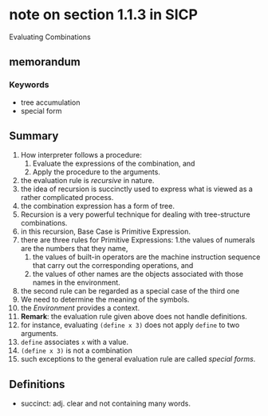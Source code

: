 # note on section 1.1.3 in SICP

Evaluating Combinations

## memorandum


### Keywords

* tree accumulation
* special form


## Summary

1. How interpreter follows a procedure:
	1. Evaluate the expressions of the combination, and
	1. Apply the procedure to the arguments.
1. the evaluation rule is *recursive* in nature.
1. the idea of recursion is succinctly used to express what is viewed as a rather complicated process.
1. the combination expression has a form of tree.
1. Recursion is a very powerful technique for dealing with tree-structure combinations.
1. in this recursion, Base Case is Primitive Expression.
1. there are three rules for Primitive Expressions:
	1.the values of numerals are the numbers that they name,
	1. the values of built-in operators are the machine instruction sequence that carry out the corresponding operations, and
	1. the values of other names are the objects associated with those names in the environment.
1. the second rule can be regarded as a special case of the third one
1. We need to determine the meaning of the symbols.
1. the *Environment* provides a context.
1. **Remark**: the evaluation rule given above does not handle definitions.
1. for instance, evaluating `(define x 3)` does not apply `define` to two arguments.
1. `define` associates `x` with a value.
1. `(define x 3)` is not a combination
1. such exceptions to the general evaluation rule are called *special forms*.

## Definitions

* succinct: adj. clear and not containing many words.
